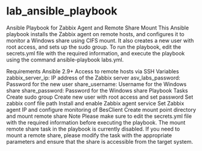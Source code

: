 # lab_ansible_playbook
Ansible Playbook for Zabbix Agent and Remote Share Mount
This Ansible playbook installs the Zabbix agent on remote hosts, and configures it to monitor a Windows share using CIFS mount. It also creates a new user with root access, and sets up the sudo group. To run the playbook, edit the secrets.yml file with the required information, and execute the playbook using the command ansible-playbook labs.yml.

Requirements
Ansible 2.9+
Access to remote hosts via SSH
Variables
zabbix_server_ip: IP address of the Zabbix server
asv_labs_password: Password for the new user
share_username: Username for the Windows share
share_password: Password for the Windows share
Playbook Tasks
Create sudo group
Create new user with root access and set password
Set zabbix conf file path
Install and enable Zabbix agent service
Set Zabbix agent IP and configure monitoring of BesClient
Create mount point directory and mount remote share
Note
Please make sure to edit the secrets.yml file with the required information before executing the playbook.
The mount remote share task in the playbook is currently disabled. If you need to mount a remote share, please modify the task with the appropriate parameters and ensure that the share is accessible from the target system.


